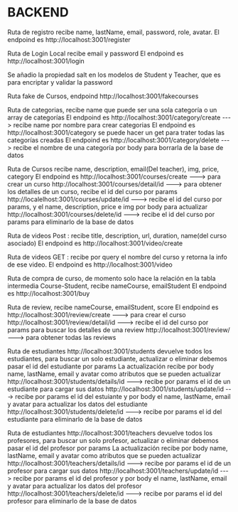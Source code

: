 # BACKEND

Ruta de registro recibe  name, lastName, email, password, role, avatar.
El endpoind es http://localhost:3001/register

Ruta de Login Local recibe email y password
El endpoind es http://localhost:3001/login

Se añadio la propiedad salt en los modelos de Student y Teacher, que es para encriptar y validar la password

Ruta fake de Cursos, endpoind http://localhost:3001/fakecourses

Ruta de categorias, recibe name que puede ser una sola categoría o un array de categorías
El endpoind es http://localhost:3001/category/create ---> recibe name por nombre para crear categorias
El endpoind es http://localhost:3001/category se puede hacer un get para trater todas las categorías creadas
El endpoind es http://localhost:3001/category/delete ---> recibe el nombre de una categoría por body para borrarla de la base de datos

Ruta de Cursos recibe name, description, email(Del teacher), img, price, category
El endpoind es http://localhost:3001/courses/create ---> para crear un curso
http://localhost:3001/courses/detail/id ---> para obtener los detalles de un curso, recibe el id del curso por params
http://localelhost:3001/courses/update/id ---> recibe el id del curso por params, y el name, description, price e img por body para actualizar
http://localhost:3001/courses/delete/id ---> recibe el id del curso por params para eliminarlo de la base de datos

Ruta de videos  Post : recibe title, description, url, duration, name(del curso asociado)
El endpoind es http://localhost:3001/video/create

Ruta de videos GET : recibe por query el nombre del curso y retorna la info de ese video.
El endpoind es http://localhost:3001/video


Ruta de compra de curso, de momento solo hace la relación en la tabla intermedia Course-Student, recibe nameCourse, emailStudent
El endpoind es http://localhost:3001/buy

Ruta de review, recibe nameCourse, emailStudent, score
El endpoind es http://localhost:3001/review/create ---> para crear el curso
http://localhost:3001/review/detail/id ---> recibe el id del curso por params para buscar los detalles de una review
http://localhost:3001/review/ ---> para obtener todas las reviews


Ruta de estudiantes http://localhost:3001/students devuelve todos los estudiantes, para buscar un solo estudiante, actualizar o eliminar debemos pasar el id del estudiante por params
La actualización recibe por body name, lastName, email y avatar como atributos que se pueden actualizar
http://localhost:3001/students/details/id ---> recibe por params  el id de un estudiante para cargar sus datos
http://localhost:3001/students/update/id ---> recibe por params el id del estuiante y por body el name, lastName, email y avatar para actualizar los datos del estudiante
http://localhost:3001/students/delete/id ---> recibe por params el id del estudiante para eliminarlo de la base de datos


Ruta de estudiantes http://localhost:3001/teachers devuelve todos los profesores, para buscar un solo profesor, actualizar o eliminar debemos pasar el id del profesor por params
La actualización recibe por body name, lastName, email y avatar como atributos que se pueden actualizar
http://localhost:3001/teachers/details/id ---> recibe por params  el id de un profesor para cargar sus datos
http://localhost:3001/teachers/update/id ---> recibe por params el id del profesor y por body el name, lastName, email y avatar para actualizar los datos del profesor
http://localhost:3001/teachers/delete/id ---> recibe por params el id del profesor para eliminarlo de la base de datos
